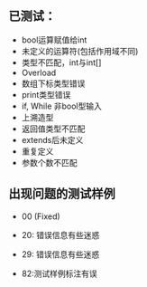 ## 已测试：

* bool运算赋值给int
* 未定义的运算符(包括作用域不同)
* 类型不匹配，int与int[]
* Overload
* 数组下标类型错误
* print类型错误
* if, While 非bool型输入
* 上溯造型
* 返回值类型不匹配
* extends后未定义
* 重复定义
* 参数个数不匹配



## 出现问题的测试样例

* 00 (Fixed)

* 20: 错误信息有些迷惑

* 29: 错误信息有些迷惑

* 82:测试样例标注有误

  